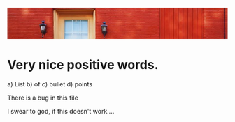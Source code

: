  ![banner](./img/door.jpg)

 # Very nice positive words.

a) List
b) of
c) bullet
d) points

<p> There is a bug in this file</p>
<p> I swear to god, if this doesn't work....</p>